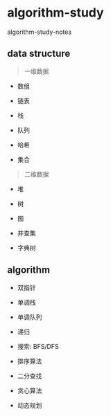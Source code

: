 # algorithm-study
algorithm-study-notes

## data structure

> 一维数据

- 数组

- 链表

- 栈

- 队列

- 哈希

- 集合

> 二维数据

- 堆

- 树

- 图

- 并查集

- 字典树

## algorithm

- 双指针

- 单调栈

- 单调队列

- 递归

- 搜索: BFS/DFS

- 排序算法

- 二分查找

- 贪心算法

- 动态规划

